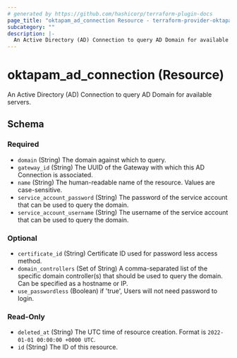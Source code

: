 ```yaml
---
# generated by https://github.com/hashicorp/terraform-plugin-docs
page_title: "oktapam_ad_connection Resource - terraform-provider-oktapam"
subcategory: ""
description: |-
  An Active Directory (AD) Connection to query AD Domain for available servers.
---
```


# oktapam_ad_connection (Resource)

An Active Directory (AD) Connection to query AD Domain for available servers.



<!-- schema generated by tfplugindocs -->
## Schema

### Required

- `domain` (String) The domain against which to query.
- `gateway_id` (String) The UUID of the Gateway with which this AD Connection is associated.
- `name` (String) The human-readable name of the resource. Values are case-sensitive.
- `service_account_password` (String) The password of the service account that can be used to query the domain.
- `service_account_username` (String) The username of the service account that can be used to query the domain.

### Optional

- `certificate_id` (String) Certificate ID used for password less access method.
- `domain_controllers` (Set of String) A comma-separated list of the specific domain controller(s) that should be used to query the domain. Can be specified as a hostname or IP.
- `use_passwordless` (Boolean) if 'true', Users will not need password to login.

### Read-Only

- `deleted_at` (String) The UTC time of resource creation. Format is `2022-01-01 00:00:00 +0000 UTC`.
- `id` (String) The ID of this resource.


